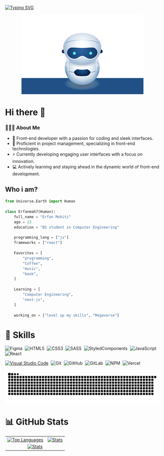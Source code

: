 <a href="https://git.io/typing-svg"><img src="https://readme-typing-svg.demolab.com?font=Fira+Code&pause=1000&random=false&width=435&lines=Welcome+to+my+dream+world+%3A)" alt="Typing SVG" /></a>

<p align="center">
  <img src="https://github.com/amir-wyvern/amir-wyvern/blob/main/robot.svg">
</p> 

# Hi there 👋

<!-- [![Typing SVG](https://readme-typing-svg.demolab.com?font=Fira+Code&size=27&pause=1000&color=21F7A0&center=true&width=435&lines=%E1%9A%B1%E1%9A%A8%E1%9A%B7%E1%9A%BE%E1%9A%A8%E1%9A%B1%E1%9B%96%E1%9A%B2%E1%9B%AB%E1%9B%81%E1%9B%8A%E1%9B%AB%E1%9A%B2%E1%9B%9F%E1%9B%97%E1%9B%81%E1%9B%9C;%E1%9A%A8%E1%9A%B1%E1%9B%96%E1%9B%AB%E1%9B%83%E1%9B%9F%E1%9A%A2%E1%9B%AB%E1%9A%B2%E1%9A%A8%E1%9B%9A%E1%9B%97%E1%9B%AB%E1%9A%A8%E1%9A%BE%E1%9B%9E%E1%9B%AB%E1%9A%B1%E1%9B%96%E1%9A%A8%E1%9B%8A%E1%9B%9F%E1%9A%BE%E1%9A%A8%E1%9B%92%E1%9B%9A%E1%9B%96%E1%9B%AB%E1%9B%88%E1%9B%96%E1%9A%B1%E1%9B%8A%E1%9B%9F%E1%9A%BE)](https://git.io/typing-svg) -->

<!-- ## 📝My Recent Blog Posts: -->
<!-- BLOGPOSTS:START -->
<!-- - 🚀 [Security tips that we must follow in django](https://shahriaarrr.hashnode.dev/django-security-tips) -->
<!-- - 💯 [10 Linux command that can cause destruction and should never be run](https://shahriaarrr.hashnode.dev/ten-dangerous-linux-commands) -->
<!-- - 💫 [Introduction of Python frameworks for Back-End programming](https://shahriaarrr.hashnode.dev/python-web-frameworks) -->
<!-- - 💯 [Hello World](https://shahriaarrr.hashnode.dev/hello-world)<!-- BLOGPOSTS:END -->

### 🧑🏻‍💻 About Me

- 🚀 Front-end developer with a passion for coding and sleek interfaces.
- 🧠 Proficient in project management, specializing in front-end technologies.
- ⚡ Currently developing engaging user interfaces with a focus on innovation.
- 💻 Actively learning and staying ahead in the dynamic world of front-end development.

## Who i am?
```py
from Universe.Earth import Human

class Erfanmah7(Human):
    full_name = "Erfan Mohiti"
    age = 23
    education = "BS student in Computer Engineering"

    programming_lang = ["js"]
    frameworks = ["react"]

    Favorites = [
        "programming", 
        "Coffee",
        "music",
        "book", 
    ]

    Learning = [
        "Computer Engineering",
        "next-js",
    ]

    working_on = ["level up my skills", "Megavorse"]
```

# 📌 Skills

![Figma](https://img.shields.io/badge/-Figma-05122A?style=flat&logo=Figma)&nbsp;
![HTML5](https://img.shields.io/badge/-HTML5-05122A?style=flat&logo=HTML5)&nbsp;
![CSS3](https://img.shields.io/badge/-CSS3-05122A?style=flat&logo=CSS3&logoColor=1572B6)&nbsp;
![SASS](https://img.shields.io/badge/-SASS-05122A?style=flat&logo=SASS&logoColor=ce6b9c)&nbsp;
![StyledComponents](https://img.shields.io/badge/-StyledComponents-05122A?style=flat&logo=StyledComponents&logoColor=ce6b9c)&nbsp;
![JavaScript](https://img.shields.io/badge/-JavaScript-05122A?style=flat&logo=javascript)&nbsp;
 ![React](https://img.shields.io/badge/-React-05122A?style=flat&logo=react)&nbsp;
<!-- ![NodeJS](https://img.shields.io/badge/-NodeJS-05122A?style=flat&logo=node.js)&nbsp; -->
<!-- ![Dart](https://img.shields.io/badge/-Dart-05122A?style=flat&logo=dart)&nbsp; -->
<!-- ![Flutter](https://img.shields.io/badge/-Flutter-05122A?style=flat&logo=flutter)&nbsp; -->
[![Visual Studio Code](https://img.shields.io/badge/-VS%20Code-05122A?style=flat&logo=visual-studio-code&logoColor=007ACC)](#)&nbsp;
![Git](https://img.shields.io/badge/-Git-05122A?style=flat&logo=git)&nbsp;
![GitHub](https://img.shields.io/badge/-GitHub-05122A?style=flat&logo=github)&nbsp;
![GitLab](https://img.shields.io/badge/-GitLab-05122A?style=flat&logo=GitLab)&nbsp;
![NPM](https://img.shields.io/badge/-NPM-05122A?style=flat&logo=NPM)&nbsp;
![Vercel](https://img.shields.io/badge/-Vercel-05122A?style=flat&logo=Vercel)&nbsp;

<img align="center" src="https://raw.githubusercontent.com/plexpt/plexpt/snake/github-snake.svg">

<!-- [![shahriaarrr's GitHub stats](https://github-readme-stats.vercel.app/api?username=erfanmah7&hide=prs&custom_title=My%20Github%20Stat's&show_icons=true&theme=tokyonight&border_radius=10&hide_border=true&bg_color=15,0d1117,1a1b26)](https://github.com/erfanmah7) -->


<!-- [![Top Langs](https://github-readme-stats.vercel.app/api/top-langs/?username=erfanmah7&hide=Vim+Script,Vim+Snippet,C&theme=tokyonight&hide_border=true&border_radius=10&bg_color=15,0d1117,1a1b26&show_icons=true&layout=compact)](https://github.com/erfanmah7) -->

# 📊 GitHub Stats

<div align="center">
<table>
<tr>
<td align="center"><a href="https://github.com/erfanmah7"><img  style="width:100%" src="https://github-readme-stats.vercel.app/api/top-langs/?username=erfanmah7&theme=github_dark&include_all_commits=true&count_private=true&layout=compact" alt="Top Languages"></a></td>
 <td align="center"><a href="https://github.com/erfanmah7"><img style="width:100%" src="https://github-readme-stats.vercel.app/api?username=erfanmah7&theme=github_dark&include_all_commits=true&count_private=true" alt="Stats"></a></td>
</tr>
<tr>
  <td align="center" colspan="2"><a href="https://github.com/erfanmah7"><img style="width:100%" src="https://github-readme-activity-graph.vercel.app/graph/?username=erfanmah7&bg_color=0D1117&color=58A5FE&line=58A5FE&point=FFFFFF" alt="Stats"></a></td>
</tr>
</table>
</div>

